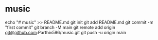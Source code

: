 # music


echo "# music" >> README.md
git init
git add README.md
git commit -m "first commit"
git branch -M main
git remote add origin git@github.com:Parthiv586/music.git
git push -u origin main
